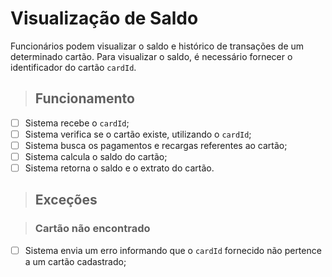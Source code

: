 # Visualização de Saldo

Funcionários podem visualizar o saldo e histórico de transações de um determinado cartão.
Para visualizar o saldo, é necessário fornecer o identificador do cartão `cardId`.

> ## Funcionamento

- [ ] Sistema recebe o `cardId`;
- [ ] Sistema verifica se o cartão existe, utilizando o `cardId`;
- [ ] Sistema busca os pagamentos e recargas referentes ao cartão;
- [ ] Sistema calcula o saldo do cartão;
- [ ] Sistema retorna o saldo e o extrato do cartão.

> ## Exceções

> ### Cartão não encontrado

- [ ] Sistema envia um erro informando que o `cardId` fornecido não pertence a um cartão cadastrado;
